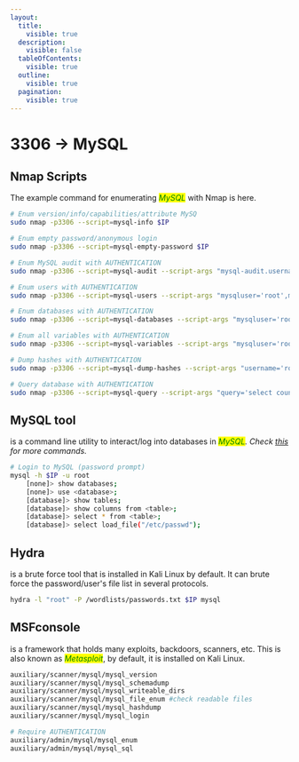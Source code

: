 ```yaml
---
layout:
  title:
    visible: true
  description:
    visible: false
  tableOfContents:
    visible: true
  outline:
    visible: true
  pagination:
    visible: true
---
```


# 3306 -> MySQL

## Nmap Scripts

The example command for enumerating _<mark style="color:green;">MySQL</mark>_ with Nmap is here.

```bash
# Enum version/info/capabilities/attribute MySQ
sudo nmap -p3306 --script=mysql-info $IP

# Enum empty password/anonymous login
sudo nmap -p3306 --script=mysql-empty-password $IP

# Enum MySQL audit with AUTHENTICATION
sudo nmap -p3306 --script=mysql-audit --script-args "mysql-audit.username='root',mysql-audit.password='password123',mysql-audit.filename='/usr/share/nmap/nselib/data/mysql-cis.audit'" $IP

# Enum users with AUTHENTICATION
sudo nmap -p3306 --script=mysql-users --script-args "mysqluser='root',mysqlpass='password123'" $IP

# Enum databases with AUTHENTICATION
sudo nmap -p3306 --script=mysql-databases --script-args "mysqluser='root',mysqlpass='password123'" $IP

# Enum all variables with AUTHENTICATION
sudo nmap -p3306 --script=mysql-variables --script-args "mysqluser='root',mysqlpass='password123'" $IP

# Dump hashes with AUTHENTICATION
sudo nmap -p3306 --script=mysql-dump-hashes --script-args "username='root',password='password123'" $IP

# Query database with AUTHENTICATION
sudo nmap -p3306 --script=mysql-query --script-args "query='select count(*) from books.authors;',username='root',password='password123'" $IP
```

## MySQL tool

is a command line utility to interact/log into databases in _<mark style="color:green;">MySQL</mark>. Check_ [_this_](https://book.hacktricks.xyz/network-services-pentesting/pentesting-mysql#mysql-commands) _for more commands._

```bash
# Login to MySQL (password prompt)
mysql -h $IP -u root
    [none]> show databases;
    [none]> use <database>;
    [database]> show tables;
    [database]> show columns from <table>;
    [database]> select * from <table>;
    [database]> select load_file("/etc/passwd");
```

## Hydra

is a brute force tool that is installed in Kali Linux by default. It can brute force the password/user's file list in several protocols.

```bash
hydra -l "root" -P /wordlists/passwords.txt $IP mysql
```

## MSFconsole

is a framework that holds many exploits, backdoors, scanners, etc. This is also known as _<mark style="color:green;">Metasploit</mark>_, by default, it is installed on Kali Linux.

```bash
auxiliary/scanner/mysql/mysql_version
auxiliary/scanner/mysql/mysql_schemadump
auxiliary/scanner/mysql/mysql_writeable_dirs
auxiliary/scanner/mysql/mysql_file_enum #check readable files
auxiliary/scanner/mysql/mysql_hashdump
auxiliary/scanner/mysql/mysql_login

# Require AUTHENTICATION
auxiliary/admin/mysql/mysql_enum
auxiliary/admin/mysql/mysql_sql
```
